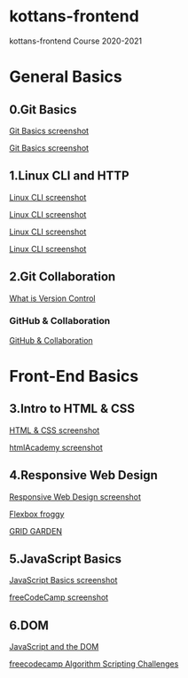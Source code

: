 # kottans-frontend
kottans-frontend Course 2020-2021

# General Basics

## 0.Git Basics


[Git Basics screenshot](https://github.com/ches47/kottans-frontend/blob/master/task_git_basics/photo_2020-10-12_10-54-58.jpg)

[Git Basics screenshot](https://github.com/ches47/kottans-frontend/blob/master/task_git_basics/photo_2020-10-12_10-54-55.jpg)

## 1.Linux CLI and HTTP

[Linux CLI screenshot](https://github.com/ches47/kottans-frontend/blob/master/task_linux_cli/photo_2020-10-22_10-12-51.jpg)

[Linux CLI screenshot](https://github.com/ches47/kottans-frontend/blob/master/task_linux_cli/photo_2020-10-22_10-12-52.jpg)

[Linux CLI screenshot](https://github.com/ches47/kottans-frontend/blob/master/task_linux_cli/photo_2020-10-22_10-12-53.jpg)

[Linux CLI screenshot](https://github.com/ches47/kottans-frontend/blob/master/task_linux_cli/photo_2020-10-22_10-12-55.jpg)

## 2.Git Collaboration

[What is Version Control](https://github.com/ches47/kottans-frontend/blob/master/task_git_collaboration/task_git_collaboration1.png)

### GitHub & Collaboration

[GitHub & Collaboration](https://github.com/ches47/kottans-frontend/blob/master/task_git_collaboration/task_git_collaboration2.png)
        
      
# Front-End Basics
## 3.Intro to HTML & CSS

[HTML & CSS screenshot](https://github.com/ches47/kottans-frontend/blob/master/task_html_css_intro/task_html_css_intro1.png)

[htmlAcademy screenshot](https://github.com/ches47/kottans-frontend/blob/master/task_html_css_intro/photo_2020-10-22_10-25-33.jpg)

   
## 4.Responsive Web Design


[Responsive Web Design screenshot](https://github.com/ches47/kottans-frontend/blob/master/task_responsive_web_design/task_responsive_web_design1.png)

[Flexbox froggy](https://github.com/ches47/kottans-frontend/blob/master/task_responsive_web_design/task_responsive_web_design2.png)


[GRID GARDEN](https://github.com/ches47/kottans-frontend/blob/master/task_responsive_web_design/task_responsive_web_design3.png)
        
      
## 5.JavaScript Basics

[JavaScript Basics screenshot](https://github.com/ches47/kottans-frontend/blob/master/task_js_basics/task_js_basics1.png)

[freeCodeCamp screenshot](https://github.com/ches47/kottans-frontend/blob/master/task_js_basics/task_js_basics2.jpg)

## 6.DOM
[JavaScript and the DOM]()

[freecodecamp Algorithm Scripting Challenges]()


      
